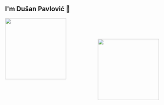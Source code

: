## I'm Dušan Pavlović 👋

<a href="https://github.com/anuraghazra/github-readme-stats">
  <img height=200 align="left" src="https://github-readme-stats.vercel.app/api?username=dusanpavl0vic&theme=prussian&show_icons=true" />
</a>
<br>
<br>
<br>
<br>
<a href="https://github.com/anuraghazra/convoychat">
  <img height=200 align="right" src="https://github-readme-stats.vercel.app/api/top-langs/?username=dusanpavl0vic&layout=donut&theme=prussian" />
</a>

